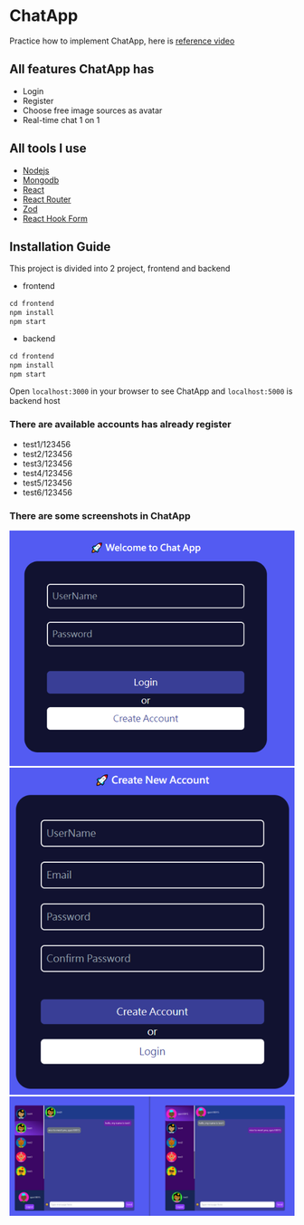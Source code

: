 # ChatApp
Practice how to implement ChatApp, here is [reference video](https://www.youtube.com/watch?v=otaQKODEUFs)

## All features ChatApp has

- Login
- Register
- Choose free image sources as avatar
- Real-time chat 1 on 1

## All tools I use

- [Nodejs](https://nodejs.org/en/download)
- [Mongodb](https://www.mongodb.com/docs/manual/administration/install-community/)
- [React](https://react.dev/)
- [React Router](https://reactrouter.com/en/main)
- [Zod](https://zod.dev/)
- [React Hook Form](https://react-hook-form.com/)

## Installation Guide

This project is divided into 2 project, frontend and backend

- frontend

```shell
cd frontend
npm install
npm start
```


- backend

```shell
cd frontend
npm install
npm start
```

Open `localhost:3000` in your browser to see ChatApp and `localhost:5000` is backend host


### There are available accounts has already register

- test1/123456
- test2/123456
- test3/123456
- test4/123456
- test5/123456
- test6/123456

### There are some screenshots in ChatApp

![login.png](./images/login.png)
![register.png](./images/register.png)
![chatting.png](./images/chatting.png)
